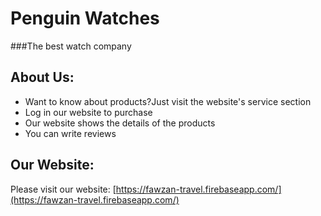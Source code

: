 
#                                                        Penguin Watches
###The best watch company

## About Us:
* Want to know about products?Just visit the website's service section
* Log in our website to purchase
* Our website shows the details of the products
* You can write reviews


## Our Website:
Please visit our website: [https://fawzan-travel.firebaseapp.com/](https://fawzan-travel.firebaseapp.com/)
